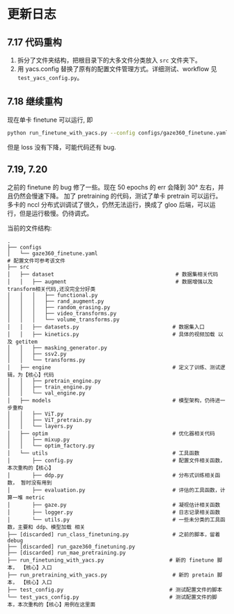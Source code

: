 # 更新日志

## 7.17 代码重构
1. 拆分了文件夹结构，把根目录下的大多文件分类放入 `src` 文件夹下。
2. 用 yacs.config 替换了原有的配置文件管理方式。详细测试、workflow 见 `test_yacs_config.py`。

## 7.18 继续重构
现在单卡 finetune 可以运行, 即
```bash
python run_finetune_with_yacs.py --config configs/gaze360_finetune.yaml
```

但是 loss 没有下降，可能代码还有 bug.

## 7.19, 7.20 
之前的 finetune 的 bug 修了一些。现在 50 epochs 的 err 会降到 30° 左右，并且仍然会慢速下降。
加了 pretraining 的代码，测试了单卡 pretrain 可以运行。
多卡的 nccl 分布式训调试了很久，仍然无法运行，换成了 gloo 后端，可以运行，但是运行极慢。仍待调式。

当前的文件结构:
```
.
├── configs
│   └── gaze360_finetune.yaml                                            # 配置文件可参考该文件
├── src
│   ├── dataset                                       # 数据集相关代码  
│   │   ├── augment                                   # 数据增强以及transform相关代码,还没完全分好类
│   │   │   ├── functional.py
│   │   │   ├── rand_augment.py
│   │   │   ├── random_erasing.py
│   │   │   ├── video_transforms.py
│   │   │   └── volume_transforms.py
│   │   ├── datasets.py                              # 数据集入口
│   │   ├── kinetics.py                              # 具体的视频加载 以及 getitem
│   │   ├── masking_generator.py
│   │   ├── ssv2.py
│   │   └── transforms.py
│   ├── engine                                       # 定义了训练、测试逻辑，为【核心】代码
│   │   ├── pretrain_engine.py
│   │   ├── train_engine.py
│   │   └── val_engine.py
│   ├── models                                       # 模型架构，仍待进一步重构
│   │   ├── ViT.py
│   │   ├── ViT_pretrain.py
│   │   └── layers.py
│   ├── optim                                        # 优化器相关代码
│   │   ├── mixup.py
│   │   └── optim_factory.py
│   └── utils                                        # 工具函数  
│       ├── config.py                                # 配置文件相关函数，本次重构的【核心】
│       ├── ddp.py                                   # 分布式训练相关函数， 暂时没有用到                         
│       ├── evaluation.py                            # 评估的工具函数，计算一堆 metric
│       ├── gaze.py                                  # 凝视估计相关函数               
│       ├── logger.py                                # 日志记录相关函数
│       └── utils.py                                 # 一些未分类的工具函数，主要和 ddp、模型加载 相关
├── [discarded] run_class_finetuning.py              # 之前的脚本，留着debug
├── [discarded] run_gaze360_finetuning.py
├── [discarded] run_mae_pretraining.py  
├── run_finetuning_with_yacs.py                     # 新的 finetune 脚本， 【核心】入口
├── run_pretraining_with_yacs.py                     # 新的 pretain 脚本， 【核心】入口
├── test_config.py                                  # 测试配置文件的脚本
└── test_yacs_config.py                             # 测试配置文件的脚本，本次重构的【核心】用例在这里面